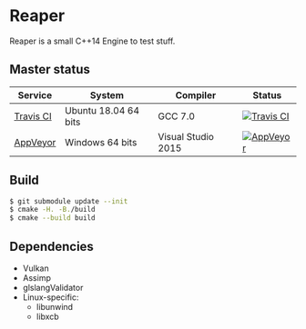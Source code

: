 # Reaper

Reaper is a small C++14 Engine to test stuff.

## Master status

| Service | System | Compiler | Status |
| ------- | ------ | -------- | ------ |
| [Travis CI](https://travis-ci.org/Ryp/Reaper)| Ubuntu 18.04 64 bits | GCC 7.0 | [![Travis CI](https://travis-ci.org/Ryp/Reaper.svg?branch=master)](https://travis-ci.org/Ryp/Reaper)
| [AppVeyor](https://ci.appveyor.com/project/Ryp/reaper)| Windows 64 bits | Visual Studio 2015 | [![AppVeyor](https://ci.appveyor.com/api/projects/status/hfvvd697p8c6m2or/branch/master?svg=true)](https://ci.appveyor.com/project/Ryp/reaper)

## Build

```sh
$ git submodule update --init
$ cmake -H. -B./build
$ cmake --build build
```

## Dependencies

- Vulkan
- Assimp
- glslangValidator
- Linux-specific:
    - libunwind
    - libxcb
